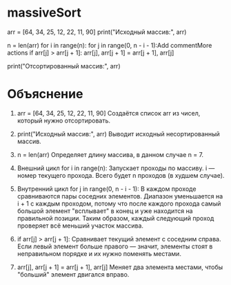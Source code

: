 # massiveSort
arr = [64, 34, 25, 12, 22, 11, 90]
print("Исходный массив:", arr)

n = len(arr)
for i in range(n):
    for j in range(0, n - i - 1):Add commentMore actions
        if arr[j] > arr[j + 1]:
            arr[j], arr[j + 1] = arr[j + 1], arr[j]

print("Отсортированный массив:", arr)
# Объяснение
1. arr = [64, 34, 25, 12, 22, 11, 90]
Создаётся список arr из чисел, который нужно отсортировать.

2. print("Исходный массив:", arr)
Выводит исходный несортированный массив.

3. n = len(arr)
Определяет длину массива, в данном случае n = 7.

4. Внешний цикл for i in range(n):
Запускает проходы по массиву.
i — номер текущего прохода.
Всего будет n проходов (в худшем случае).

6. Внутренний цикл for j in range(0, n - i - 1):
В каждом проходе сравниваются пары соседних элементов.
Диапазон уменьшается на i + 1 с каждым проходом, потому что после каждого прохода самый большой элемент "всплывает" в конец и уже находится на правильной позиции.
Таким образом, каждый следующий проход проверяет всё меньший участок массива.

6. if arr[j] > arr[j + 1]:
Сравнивает текущий элемент с соседним справа.
Если левый элемент больше правого — значит, элементы стоят в неправильном порядке и их нужно поменять местами.

8. arr[j], arr[j + 1] = arr[j + 1], arr[j]
Меняет два элемента местами, чтобы "больший" элемент двигался вправо.
